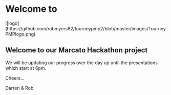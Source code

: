 <h1>Welcome to</h1> ![logo](https://github.com/robmyers82/tourneypmp2/blob/master/images/TourneyPMPlogo.png)


<h2>Welcome to our Marcato Hackathon project</h2>

<p>We will be updating our progress over the day up until the presentations which start at 6pm.

Cheers...

Darren & Rob
